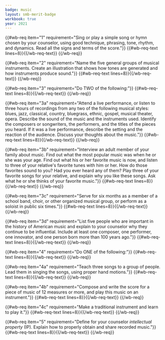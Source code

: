```yaml
---
badge: music
layout: smb-merit-badge
workbook: true
year: 2021
---
```



{{#wb-req item="1" requirement="Sing or play a simple song or hymn chosen by your counselor, using good technique, phrasing, tone, rhythm, and dynamics. Read all the signs and terms of the score."}}
{{#wb-req-text lines=8}}{{/wb-req-text}}
{{/wb-req}}

{{#wb-req item="2" requirement="Name the five general groups of musical instruments. Create an illustration that shows how tones are generated and how instruments produce sound."}}
{{#wb-req-text lines=8}}{{/wb-req-text}}
{{/wb-req}}

{{#wb-req item="3" requirement="Do TWO of the following:"}}
{{#wb-req-text lines=8}}{{/wb-req-text}}
{{/wb-req}}

{{#wb-req item="3a" requirement="Attend a live performance, or listen to three hours of recordings from any two of the following musical styles: blues, jazz, classical, country, bluegrass, ethnic, gospel, musical theater, opera. Describe the sound of the music and the instruments used. Identify the composers or songwriters, the performers, and the titles of the pieces you heard. If it was a live performance, describe the setting and the reaction of the audience. Discuss your thoughts about the music."}}
{{#wb-req-text lines=8}}{{/wb-req-text}}
{{/wb-req}}

{{#wb-req item="3b" requirement="Interview an adult member of your family about music. Find out what the most popular music was when he or she was your age. Find out what his or her favorite music is now, and listen to three of your relative's favorite tunes with him or her. How do those favorites sound to you? Had you ever heard any of them? Play three of your favorite songs for your relative, and explain why you like these songs. Ask what he or she thinks of your favorite music."}}
{{#wb-req-text lines=8}}{{/wb-req-text}}
{{/wb-req}}

{{#wb-req item="3c" requirement="Serve for six months as a member of a school band, choir, or other organized musical group, or perform as a soloist in public six times."}}
{{#wb-req-text lines=8}}{{/wb-req-text}}
{{/wb-req}}

{{#wb-req item="3d" requirement="List five people who are important in the history of American music and explain to your counselor why they continue to be influential. Include at least one composer, one performer, one innovator, and one person born more than 100 years ago."}}
{{#wb-req-text lines=8}}{{/wb-req-text}}
{{/wb-req}}

{{#wb-req item="4" requirement="Do ONE of the following:"}}
{{#wb-req-text lines=8}}{{/wb-req-text}}
{{/wb-req}}

{{#wb-req item="4a" requirement="Teach three songs to a group of people. Lead them in singing the songs, using proper hand motions."}}
{{#wb-req-text lines=8}}{{/wb-req-text}}
{{/wb-req}}

{{#wb-req item="4b" requirement="Compose and write the score for a piece of music of 12 measures or more, and play this music on an instrument."}}
{{#wb-req-text lines=8}}{{/wb-req-text}}
{{/wb-req}}

{{#wb-req item="4c" requirement="Make a traditional instrument and learn to play it."}}
{{#wb-req-text lines=8}}{{/wb-req-text}}
{{/wb-req}}

{{#wb-req item="5" requirement="Define for your counselor *intellectual property* (IP). Explain how to properly obtain and share recorded music."}}
{{#wb-req-text lines=8}}{{/wb-req-text}}
{{/wb-req}}

